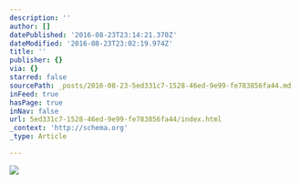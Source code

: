 ```yaml
---
description: ''
author: []
datePublished: '2016-08-23T23:14:21.370Z'
dateModified: '2016-08-23T23:02:19.974Z'
title: ''
publisher: {}
via: {}
starred: false
sourcePath: _posts/2016-08-23-5ed331c7-1528-46ed-9e99-fe783856fa44.md
inFeed: true
hasPage: true
inNav: false
url: 5ed331c7-1528-46ed-9e99-fe783856fa44/index.html
_context: 'http://schema.org'
_type: Article

---
```

![](https://the-grid-user-content.s3-us-west-2.amazonaws.com/6313ed14-d555-4a45-b8c2-13231e766c0b.jpg)